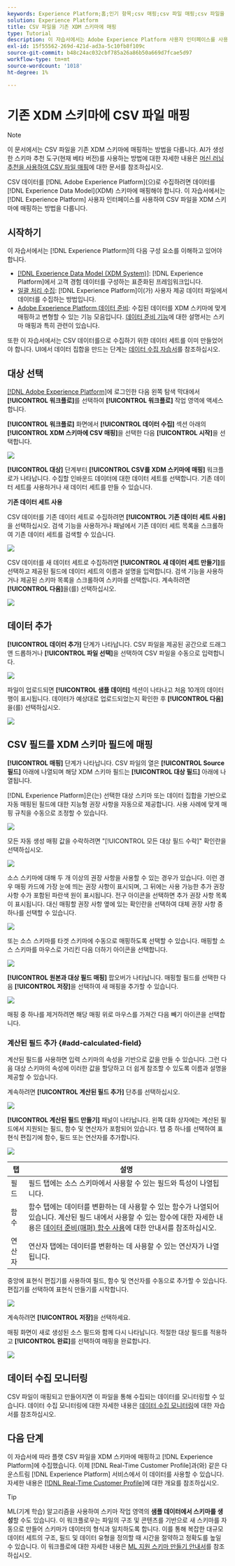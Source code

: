 ```yaml
---
keywords: Experience Platform;홈;인기 항목;csv 매핑;csv 파일 매핑;csv 파일을 xdm으로 매핑;csv를 xdm으로 매핑;ui 안내서;
solution: Experience Platform
title: CSV 파일을 기존 XDM 스키마에 매핑
type: Tutorial
description: 이 자습서에서는 Adobe Experience Platform 사용자 인터페이스를 사용하여 CSV 파일을 기존 XDM 스키마에 매핑하는 방법을 다룹니다.
exl-id: 15f55562-269d-421d-ad3a-5c10fb8f109c
source-git-commit: b48c24ac032cbf785a26a86b50a669d7fcae5d97
workflow-type: tm+mt
source-wordcount: '1018'
ht-degree: 1%

---
```


# 기존 XDM 스키마에 CSV 파일 매핑

>[!NOTE]
>
>이 문서에서는 CSV 파일을 기존 XDM 스키마에 매핑하는 방법을 다룹니다. AI가 생성한 스키마 추천 도구(현재 베타 버전)를 사용하는 방법에 대한 자세한 내용은 [머신 러닝 추천을 사용하여 CSV 파일 매핑](./recommendations.md)에 대한 문서를 참조하십시오.

CSV 데이터를 [!DNL Adobe Experience Platform]&#x200B;(으)로 수집하려면 데이터를 [!DNL Experience Data Model]&#x200B;(XDM) 스키마에 매핑해야 합니다. 이 자습서에서는 [!DNL Experience Platform] 사용자 인터페이스를 사용하여 CSV 파일을 XDM 스키마에 매핑하는 방법을 다룹니다.

## 시작하기

이 자습서에서는 [!DNL Experience Platform]의 다음 구성 요소를 이해하고 있어야 합니다.

- [[!DNL Experience Data Model (XDM System)]](../../../xdm/home.md): [!DNL Experience Platform]에서 고객 경험 데이터를 구성하는 표준화된 프레임워크입니다.
- [일괄 처리 수집](../../batch-ingestion/overview.md): [!DNL Experience Platform]이(가) 사용자 제공 데이터 파일에서 데이터를 수집하는 방법입니다.
- [Adobe Experience Platform 데이터 준비](../../batch-ingestion/overview.md): 수집된 데이터를 XDM 스키마에 맞게 매핑하고 변형할 수 있는 기능 모음입니다. [데이터 준비 기능](../../../data-prep/functions.md)에 대한 설명서는 스키마 매핑과 특히 관련이 있습니다.

또한 이 자습서에서는 CSV 데이터를으로 수집하기 위한 데이터 세트를 이미 만들었어야 합니다. UI에서 데이터 집합을 만드는 단계는 [데이터 수집 자습서](../ingest-batch-data.md)를 참조하십시오.

## 대상 선택

[[!DNL Adobe Experience Platform]](https://platform.adobe.com)에 로그인한 다음 왼쪽 탐색 막대에서 **[!UICONTROL 워크플로]**&#x200B;를 선택하여 **[!UICONTROL 워크플로]** 작업 영역에 액세스합니다.

**[!UICONTROL 워크플로]** 화면에서 **[!UICONTROL 데이터 수집]** 섹션 아래의 **[!UICONTROL XDM 스키마에 CSV 매핑]**&#x200B;을 선택한 다음 **[!UICONTROL 시작]**&#x200B;을 선택합니다.

![](../../images/tutorials/map-a-csv-file/workflows.png)

**[!UICONTROL 대상]** 단계부터 **[!UICONTROL CSV를 XDM 스키마에 매핑]** 워크플로가 나타납니다. 수집할 인바운드 데이터에 대한 데이터 세트를 선택합니다. 기존 데이터 세트를 사용하거나 새 데이터 세트를 만들 수 있습니다.

**기존 데이터 세트 사용**

CSV 데이터를 기존 데이터 세트로 수집하려면 **[!UICONTROL 기존 데이터 세트 사용]**&#x200B;을 선택하십시오. 검색 기능을 사용하거나 패널에서 기존 데이터 세트 목록을 스크롤하여 기존 데이터 세트를 검색할 수 있습니다.

![](../../images/tutorials/map-a-csv-file/use-existing-dataset.png)

CSV 데이터를 새 데이터 세트로 수집하려면 **[!UICONTROL 새 데이터 세트 만들기]**&#x200B;를 선택하고 제공된 필드에 데이터 세트의 이름과 설명을 입력합니다. 검색 기능을 사용하거나 제공된 스키마 목록을 스크롤하여 스키마를 선택합니다. 계속하려면 **[!UICONTROL 다음]**&#x200B;을(를) 선택하십시오.

![](../../images/tutorials/map-a-csv-file/create-new-dataset.png)

## 데이터 추가

**[!UICONTROL 데이터 추가]** 단계가 나타납니다. CSV 파일을 제공된 공간으로 드래그 앤 드롭하거나 **[!UICONTROL 파일 선택]**&#x200B;을 선택하여 CSV 파일을 수동으로 입력합니다.

![](../../images/tutorials/map-a-csv-file/add-data.png)

파일이 업로드되면 **[!UICONTROL 샘플 데이터]** 섹션이 나타나고 처음 10개의 데이터 행이 표시됩니다. 데이터가 예상대로 업로드되었는지 확인한 후 **[!UICONTROL 다음]**&#x200B;을(를) 선택하십시오.

![](../../images/tutorials/map-a-csv-file/sample-data.png)

## CSV 필드를 XDM 스키마 필드에 매핑

**[!UICONTROL 매핑]** 단계가 나타납니다. CSV 파일의 열은 **[!UICONTROL Source 필드]** 아래에 나열되며 해당 XDM 스키마 필드는 **[!UICONTROL 대상 필드]** 아래에 나열됩니다.

[!DNL Experience Platform]은(는) 선택한 대상 스키마 또는 데이터 집합을 기반으로 자동 매핑된 필드에 대한 지능형 권장 사항을 자동으로 제공합니다. 사용 사례에 맞게 매핑 규칙을 수동으로 조정할 수 있습니다.

![](../../images/tutorials/map-a-csv-file/mapping-with-suggestions.png)

모든 자동 생성 매핑 값을 수락하려면 &quot;[!UICONTROL 모든 대상 필드 수락]&quot; 확인란을 선택하십시오.

![](../../images/tutorials/map-a-csv-file/filled-mapping-with-suggestions.png)

소스 스키마에 대해 두 개 이상의 권장 사항을 사용할 수 있는 경우가 있습니다. 이런 경우 매핑 카드에 가장 눈에 띄는 권장 사항이 표시되며, 그 뒤에는 사용 가능한 추가 권장 사항 수가 포함된 파란색 원이 표시됩니다. 전구 아이콘을 선택하면 추가 권장 사항 목록이 표시됩니다. 대신 매핑할 권장 사항 옆에 있는 확인란을 선택하여 대체 권장 사항 중 하나를 선택할 수 있습니다.

![](../../images/tutorials/map-a-csv-file/multiple-recommendations.png)

또는 소스 스키마를 타겟 스키마에 수동으로 매핑하도록 선택할 수 있습니다. 매핑할 소스 스키마를 마우스로 가리킨 다음 더하기 아이콘을 선택합니다.

![](../../images/tutorials/map-a-csv-file/mapping-with-suggestions-and-buttons.png)

**[!UICONTROL 원본과 대상 필드 매핑]** 팝오버가 나타납니다. 매핑할 필드를 선택한 다음 **[!UICONTROL 저장]**&#x200B;을 선택하여 새 매핑을 추가할 수 있습니다.

![](../../images/tutorials/map-a-csv-file/manual-mapping.png)

매핑 중 하나를 제거하려면 해당 매핑 위로 마우스를 가져간 다음 빼기 아이콘을 선택합니다.

### 계산된 필드 추가 {#add-calculated-field}

계산된 필드를 사용하면 입력 스키마의 속성을 기반으로 값을 만들 수 있습니다. 그런 다음 대상 스키마의 속성에 이러한 값을 할당하고 더 쉽게 참조할 수 있도록 이름과 설명을 제공할 수 있습니다.

계속하려면 **[!UICONTROL 계산된 필드 추가]** 단추를 선택하십시오.

![](../../images/tutorials/map-a-csv-file/add-calculated-field.png)

**[!UICONTROL 계산된 필드 만들기]** 패널이 나타납니다. 왼쪽 대화 상자에는 계산된 필드에서 지원되는 필드, 함수 및 연산자가 포함되어 있습니다. 탭 중 하나를 선택하여 표현식 편집기에 함수, 필드 또는 연산자를 추가합니다.

![](../../images/tutorials/map-a-csv-file/create-calculated-fields.png)

| 탭 | 설명 |
| --------- | ----------- |
| 필드 | 필드 탭에는 소스 스키마에서 사용할 수 있는 필드와 특성이 나열됩니다. |
| 함수 | 함수 탭에는 데이터를 변환하는 데 사용할 수 있는 함수가 나열되어 있습니다. 계산된 필드 내에서 사용할 수 있는 함수에 대한 자세한 내용은 [데이터 준비(매퍼) 함수 사용](../../../data-prep/functions.md)에 대한 안내서를 참조하십시오. |
| 연산자 | 연산자 탭에는 데이터를 변환하는 데 사용할 수 있는 연산자가 나열됩니다. |

중앙에 표현식 편집기를 사용하여 필드, 함수 및 연산자를 수동으로 추가할 수 있습니다. 편집기를 선택하여 표현식 만들기를 시작합니다.

![](../../images/tutorials/map-a-csv-file/create-calculated-field.png)

계속하려면 **[!UICONTROL 저장]**&#x200B;을 선택하세요.

매핑 화면이 새로 생성된 소스 필드와 함께 다시 나타납니다. 적절한 대상 필드를 적용하고 **[!UICONTROL 완료]**&#x200B;를 선택하여 매핑을 완료합니다.

![](../../images/tutorials/map-a-csv-file/new-calculated-field.png)

## 데이터 수집 모니터링

CSV 파일이 매핑되고 만들어지면 이 파일을 통해 수집되는 데이터를 모니터링할 수 있습니다. 데이터 수집 모니터링에 대한 자세한 내용은 [데이터 수집 모니터링](../../../ingestion/quality/monitor-data-ingestion.md)에 대한 자습서를 참조하십시오.

## 다음 단계

이 자습서에 따라 플랫 CSV 파일을 XDM 스키마에 매핑하고 [!DNL Experience Platform]에 수집했습니다. 이제 [!DNL Real-Time Customer Profile]과(와) 같은 다운스트림 [!DNL Experience Platform] 서비스에서 이 데이터를 사용할 수 있습니다. 자세한 내용은 [[!DNL Real-Time Customer Profile]](../../../profile/home.md)에 대한 개요를 참조하십시오.

>[!TIP]
>
>ML(기계 학습) 알고리즘을 사용하여 스키마 작업 영역의 **샘플 데이터에서 스키마를 생성**&#x200B;할 수도 있습니다. 이 워크플로우는 파일의 구조 및 콘텐츠를 기반으로 새 스키마를 자동으로 만들어 스키마가 데이터의 형식과 일치하도록 합니다. 이를 통해 복잡한 대규모 데이터 세트의 구조, 필드 및 데이터 유형을 정의할 때 시간을 절약하고 정확도를 높일 수 있습니다. 이 워크플로에 대한 자세한 내용은 [ML 지원 스키마 만들기 안내서](../../../xdm/ui/ml-assisted-schema-creation.md)를 참조하십시오.
